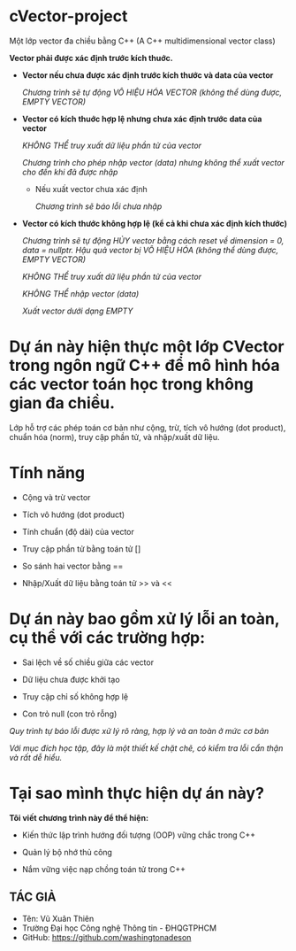 # cVector-project
Một lớp vector đa chiều bằng C++ (A C++ multidimensional vector class)



__Vector phải được xác định trước kích thuớc.__



- __Vector nếu chưa được xác định trước kích thước và data của vector__

   _Chương trình sẽ tự động VÔ HIỆU HÓA VECTOR (không thể dùng được, EMPTY VECTOR)_

   

- __Vector có kích thuớc hợp lệ nhưng chưa xác định trước data của vector__

   _KHÔNG THỂ truy xuất dữ liệu phần tử của vector_
  
   _Chương trình cho phép nhập vector (data) nhưng không thể xuất vector cho đến khi đã được nhập_

   - Nếu xuất vector chưa xác định
  
      _Chương trình sẽ báo lỗi chưa nhập_

     
    
- __Vector có kích thước không hợp lệ (kể cả khi chưa xác định kích thước)__

   _Chương trình sẽ tự động HỦY vector bằng cách reset về dimension = 0, data = nullptr. Hậu quả vector bị VÔ HIỆU HÓA (không thể dùng được, EMPTY VECTOR)_

   _KHÔNG THỂ truy xuất dữ liệu phần tử của vector_

   _KHÔNG THỂ nhập vector (data)_

   _Xuất vector dưới dạng EMPTY_

   

# Dự án này hiện thực một lớp CVector trong ngôn ngữ C++ để mô hình hóa các vector toán học trong không gian đa chiều.
Lớp hỗ trợ các phép toán cơ bản như cộng, trừ, tích vô hướng (dot product), chuẩn hóa (norm), truy cập phần tử, và nhập/xuất dữ liệu.

# Tính năng
- Cộng và trừ vector

- Tích vô hướng (dot product)

- Tính chuẩn (độ dài) của vector

- Truy cập phần tử bằng toán tử []

- So sánh hai vector bằng ==

- Nhập/Xuất dữ liệu bằng toán tử >> và <<



# Dự án này bao gồm xử lý lỗi an toàn, cụ thể với các trường hợp:

- Sai lệch về số chiều giữa các vector

- Dữ liệu chưa được khởi tạo

- Truy cập chỉ số không hợp lệ

- Con trỏ null (con trỏ rỗng)

_Quy trình tự báo lỗi được xử lý rõ ràng, hợp lý và an toàn ở mức cơ bản_

_Với mục đích học tập, đây là một thiết kế chặt chẽ, có kiểm tra lỗi cẩn thận và rất dễ hiểu._

# Tại sao mình thực hiện dự án này?
__Tôi viết chương trình này để thể hiện:__

- Kiến thức lập trình hướng đối tượng (OOP) vững chắc trong C++

- Quản lý bộ nhớ thủ công

- Nắm vững việc nạp chồng toán tử trong C++

## TÁC GIẢ
- Tên: Vũ Xuân Thiên
- Trường Đại học Công nghệ Thông tin - ĐHQGTPHCM
- GitHub: https://github.com/washingtonadeson
